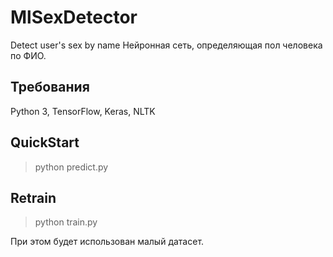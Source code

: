 # MlSexDetector
Detect user's sex by name
Нейронная сеть, определяющая пол человека по ФИО.

## Требования
Python 3, TensorFlow, Keras, NLTK

## QuickStart
> python predict.py

## Retrain
> python train.py

При этом будет использован малый датасет.
